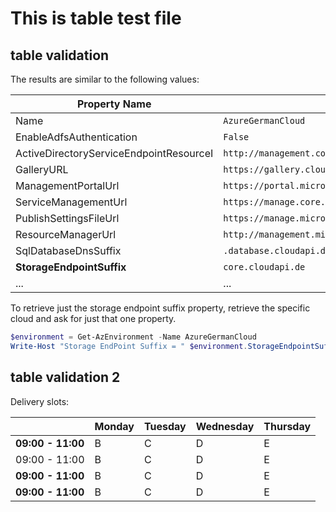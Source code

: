 # This is table test file

## table validation
The results are similar to the following values:

| Property Name | Value |
|-|----|
| Name | `AzureGermanCloud` |
| EnableAdfsAuthentication | `False` |
| ActiveDirectoryServiceEndpointResourceI | `http://management.core.cloudapi.de/` |
| GalleryURL | `https://gallery.cloudapi.de/` |
| ManagementPortalUrl | `https://portal.microsoftazure.de/` |
| ServiceManagementUrl | `https://manage.core.cloudapi.de/` |
| PublishSettingsFileUrl| `https://manage.microsoftazure.de/publishsettings/index` |
| ResourceManagerUrl | `http://management.microsoftazure.de/` |
| SqlDatabaseDnsSuffix | `.database.cloudapi.de` |
| **StorageEndpointSuffix** | `core.cloudapi.de` |
| ... | ... |
To retrieve just the storage endpoint suffix property, retrieve the specific cloud and ask for just that one property.

```powershell
$environment = Get-AzEnvironment -Name AzureGermanCloud
Write-Host "Storage EndPoint Suffix = " $environment.StorageEndpointSuffix
```


## table validation 2
Delivery slots:

| |**Monday**|**Tuesday**|**Wednesday**|**Thursday**|
|-|-------|-------|-------|-------|
|**09:00 - 11:00**|B|C|D|E|
|09:00 - 11:00|B|C|D|E|
|**09:00 - 11:00**|B|C|D|E|
|**09:00 - 11:00**|B|C|D|E|